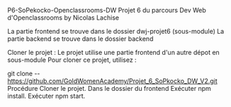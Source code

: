 P6-SoPekocko-Openclassrooms-DW
Projet 6 du parcours Dev Web d'Openclassrooms by Nicolas Lachise

La partie frontend se trouve dans le dossier dwj-projet6 (sous-module) La partie backend se trouve dans le dossier backend

Cloner le projet :
Le projet utilise une partie frontend d'un autre dépot en sous-module Pour cloner ce projet, utilisez :

git clone --https://github.com/GoldWomenAcademy/Projet_6_SoPkocko_DW_V2.git
Procédure
Cloner le projet.
Dans le dossier du frontend
Exécuter npm install.
Exécuter npm start.
